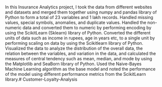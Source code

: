In this Insurance Analytics project, I took the data from different websites and datasets and merged them together using numpy and pandas library of Python to form a total of 23 variables and 1 lakh records.
Handled missing values, special symbols, anomalies, and duplicate values.
Handled the non-numeric data and converted them to numeric by performing encoding by using the ScikitLearn (Sklearn) library of Python.
Converted the different units of data such as income in rupees, age in years etc, to a single unit by performing scaling on data by using the Scikitlearn library of Python.
Visualized the data to analyze the distribution of the overall data, the relation between the variables, and variation in the data, and calculated the measures of central tendency such as mean, median, and mode by using the Matplotlib and SeaBorn library of Python.
Used the Naive-Bayes Machine Learning algorithm as the base model and noted the performance of the model using different performance metrics from the ScikitLearn library.# Customer-Loyalty-Analysis
